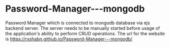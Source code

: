 # Password-Manager---mongodb
 Password Manager which is connected to mongodb database via ejs backend server. The server needs to be manually started before usage of the application's ability to perform CRUD operations. The url for the website is https://rxshabn.github.io/Password-Manager---mongodb/
